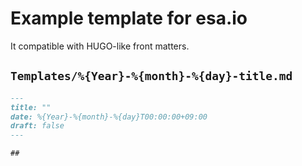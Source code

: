 # Example template for esa.io

It compatible with HUGO-like front matters.

## `Templates/%{Year}-%{month}-%{day}-title.md`

```markdown:Templates/%{Year}-%{month}-%{day}-title.md
---
title: ""
date: %{Year}-%{month}-%{day}T00:00:00+09:00
draft: false
---

##
```
